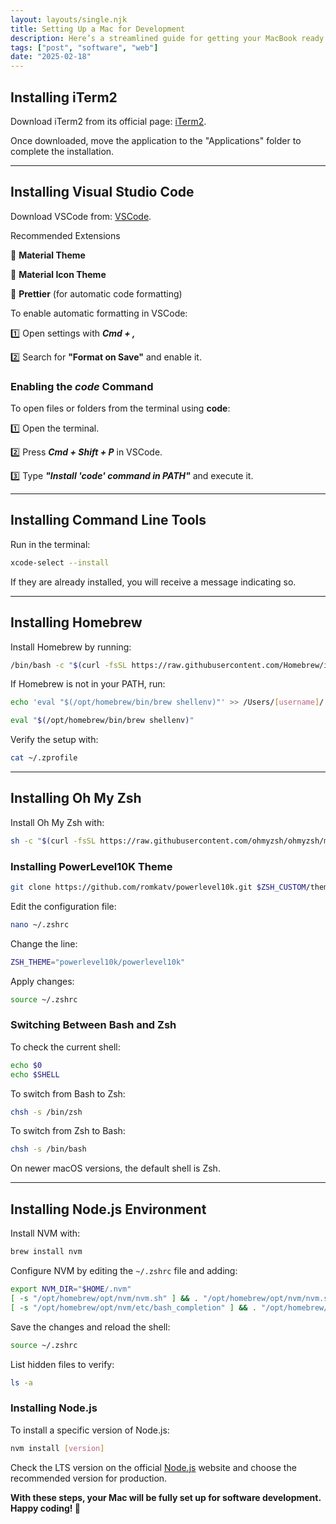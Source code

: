 ```yaml
---
layout: layouts/single.njk
title: Setting Up a Mac for Development
description: Here’s a streamlined guide for getting your MacBook ready for development.
tags: ["post", "software", "web"]
date: "2025-02-18"
---
```


## Installing iTerm2

Download iTerm2 from its official page: [iTerm2](https://iterm2.com/downloads.html).

Once downloaded, move the application to the "Applications" folder to complete the installation.

---

## Installing Visual Studio Code

Download VSCode from: [VSCode](https://code.visualstudio.com/).

Recommended Extensions

🔹 **Material Theme**

🔹 **Material Icon Theme**

🔹 **Prettier** (for automatic code formatting)

To enable automatic formatting in VSCode:

1️⃣ Open settings with **_Cmd + ,_**

2️⃣ Search for **"Format on Save"** and enable it.

### Enabling the **_code_** Command

To open files or folders from the terminal using **code**:

1️⃣ Open the terminal.

2️⃣ Press **_Cmd + Shift + P_** in VSCode.

3️⃣ Type **_"Install 'code' command in PATH"_** and execute it.

---

## Installing Command Line Tools

Run in the terminal:

```bash
xcode-select --install
```

If they are already installed, you will receive a message indicating so.

---

## Installing Homebrew

Install Homebrew by running:

```bash
/bin/bash -c "$(curl -fsSL https://raw.githubusercontent.com/Homebrew/install/HEAD/install.sh)"
```

If Homebrew is not in your PATH, run:

```bash
echo 'eval "$(/opt/homebrew/bin/brew shellenv)"' >> /Users/[username]/.zprofile
```

```bash
eval "$(/opt/homebrew/bin/brew shellenv)"
```

Verify the setup with:

```bash
cat ~/.zprofile
```

---

## Installing Oh My Zsh

Install Oh My Zsh with:

```bash
sh -c "$(curl -fsSL https://raw.githubusercontent.com/ohmyzsh/ohmyzsh/master/tools/install.sh)"
```

### Installing PowerLevel10K Theme

```bash
git clone https://github.com/romkatv/powerlevel10k.git $ZSH_CUSTOM/themes/powerlevel10k
```

Edit the configuration file:

```bash
nano ~/.zshrc
```

Change the line:

```bash
ZSH_THEME="powerlevel10k/powerlevel10k"
```

Apply changes:

```bash
source ~/.zshrc
```

### Switching Between Bash and Zsh

To check the current shell:

```bash
echo $0
echo $SHELL
```

To switch from Bash to Zsh:

```bash
chsh -s /bin/zsh
```

To switch from Zsh to Bash:

```bash
chsh -s /bin/bash
```

On newer macOS versions, the default shell is Zsh.

---

## Installing Node.js Environment

Install NVM with:

```bash
brew install nvm
```

Configure NVM by editing the `~/.zshrc` file and adding:

```bash
export NVM_DIR="$HOME/.nvm"
[ -s "/opt/homebrew/opt/nvm/nvm.sh" ] && . "/opt/homebrew/opt/nvm/nvm.sh"
[ -s "/opt/homebrew/opt/nvm/etc/bash_completion" ] && . "/opt/homebrew/opt/nvm/etc/bash_completion"
```

Save the changes and reload the shell:

```bash
source ~/.zshrc
```

List hidden files to verify:

```bash
ls -a
```

### Installing Node.js

To install a specific version of Node.js:

```bash
nvm install [version]
```

Check the LTS version on the official [Node.js](https://nodejs.org/en/download) website and choose the recommended version for production.

**With these steps, your Mac will be fully set up for software development. Happy coding! 🙌**
